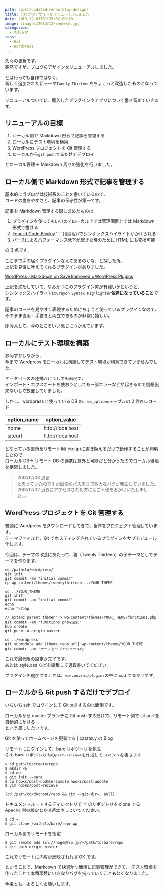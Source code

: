 ```yaml
---
path: /post/updated-renew-blog-design/
title: ブログのデザインをリニューアルしました
date: 2013-12-03T01:25:02+00:00
image: /images/2013/12/renewal.jpg
categories:
  - お知らせ
tags:
  - Git
  - Wordpress
---
```


久々の更新です。  
突然ですが、ブログのデザインをリニューアルしました。

とは行っても自作ではなく、  
新しく追加された新テーマ`Twenty Thirteen`をちょこっと改造したものになっています。

リニューアルついでに、導入したプラグインやアプリについて書き留めていきます。

<!--more-->

## リニューアルの目標

1. ローカル側で Markdown 形式で記事を管理する
2. ローカルにテスト環境を構築
3. WordPress プロジェクトを Git 管理する
4. ローカルから`git push`するだけでデプロイ

とローカル管理＋ Markdown 周りの強化を行いました。

## ローカル側で Markdown 形式で記事を管理する

基本的に当ブログは技術系のことを書いているので、  
コードの書きやすさと、記事の保守性が第一です。

記事を Markdown 管理する際に求めたものは、

1. プラグインを使ってもいいのでローカル上では管理画面上では Markdown 形式で書ける
2. [Fenced Code Blocks](https://help.github.com/articles/github-flavored-markdown#fenced-code-blocks)(` ```{言語名} `)でシンタックスハイライトがかけられる
3. パースによるパフォーマンス低下が起きた時のために HTML にも変換可能

の 3 点です。

ここまで手の届くプラグインなんてあるのかな、と探した所、  
上記を見事に叶えてくれるプラグインがありました。

[WordPress › Markdown on Save Improved &laquo; WordPress Plugins](http://wordpress.org/plugins/markdown-on-save-improved/)

上記を満たしていて、なおかつこのプラグイン何が有難いかというと、  
シンタックスハイライトは`Crayon Syntax Highlighter`**依存になっていること**です。

記事のコードを見やすく表現するためにちょうど使っているプラグインなので、  
そのまま流用・手書きと両立できるのが非常に嬉しい。

即導入して、今のところいい感じにつかえています。

## ローカルにテスト環境を構築

お恥ずかしながら、  
今まで Wordpress をローカルに構築してテスト環境が構築できていませんでした。

データベースの連携がどうしても面倒で、  
インポート・エクスポートを使おうとしても一部エラーなどが起きるので信頼出来ないしで放置していました。

しかし、wordpress に使っている DB の、`wp_options`テーブルの 2 件のレコード

| option_name | option_value     |
| ----------- | ---------------- |
| home        | http://localhost |
| siteurl     | http://localhost |

となっている箇所をリモート用(leko.jp)に書き換えるだけで動作することが判明したので、  
ローカル DB→ リモート DB の連携は意外と可能だと分かったのでローカル環境を構築しました。

> 2013/12/03 追記  
> と思っていたのですが画像のパス周りで多大なバグが発生していました。  
> 2013/12/02 近辺にアクセスされた方にはご不便をおかけいたしました。。。

## WordPress プロジェクトを Git 管理する

普通に Wordpress をダウンロードしてきて、全体をプロジェクト管理しています。  
テーマファイルと、Git でホスティングされているプラグインをサブモジュール化します。

今回は、テーマの改造にあたって、親（Twenty Thirteen）の子テーマとしてテーマを作ります。

```shell
cd /path/to/wordpress/
git init
git commit -am "initial commit"
cp wp-content/themes/twentythirteen ../YOUR_THEME

cd ../YOUR_THEME
git init
git commit -am "initial commit"
echo
echo "<?php

// extend parent themen" > wp-content/themes/YOUR_THEME/functions.php
git commit -am "functions.phpを空に"
hub create
git push -u origin master

cd ../wordpress
git submodule add [theme_repo_url] wp-content/themes/YOUR_THEME
git commit -am "テーマをサブモジュール化"
```

これで最低限の設定が完了です。  
あとは style.css などを編集して適宜書いてください。

プラグインを追加するときは、`wp-content/plugins`の中に add するだけです。

## ローカルから Git push するだけでデプロイ

いちいち ssh でログインして Git pull するのは面倒です。

ローカルから master ブランチに Git push するだけで、リモート側で git pull を自動的にかける  
という風にしたいです。

<span class="removed_link" title="http://blog.catatsuy.org/a/142">Git を使ってホームページを更新する | catatsuy の Blog</span>

リモートにログインして、bare リポジトリを作成  
その bare リポジトリ内の`post-recieve`を作成してコマンドを書きます

```shell
$ cd path/to/create/repo
$ mkdir wp
$ cd wp
$ git init --bare
$ cp hooks/post-update-sample hooks/post-update
$ vim hooks/post-recieve
```

```shell
(cd /path/to/docroot/repo && git --git-dir=. pull)
```

ドキュメントルートするディレクトリで ↑ のリポジトリを clone する  
Apache 側の設定とかは適宜やっといてください。

```shell
$ cd ~
$ git clone /path/to/bare/repo wp
```

ローカル側でリモートを指定

```shell
$ git remote add ssh://hoge@foo.jp/~/path/to/bare/repo
$ git push origin master
```

これでリモートに内容が反映されれば OK です。

ということで、Markdown で快適かつ簡潔に記事管理ができて、 テスト環境を作ったことで本番環境にいきなりバグを持っていくこともなくなりました。

今後とも、よろしくお願いします。
